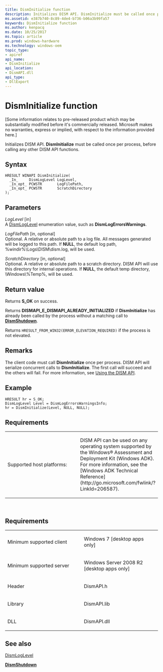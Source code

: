 ```yaml
---
title: DismInitialize function
description: Initializes DISM API. DismInitialize must be called once per process, before calling any other DISM API functions.
ms.assetid: e387b740-8c89-4de4-b736-b06a3b99fa57
keywords: DismInitialize function
ms.author: kenpacq
ms.date: 10/25/2017
ms.topic: article
ms.prod: windows-hardware
ms.technology: windows-oem
topic_type: 
- apiref
api_name: 
- DismInitialize
api_location: 
- DismAPI.dll
api_type: 
- DllExport
---
```


# DismInitialize function


\[Some information relates to pre-released product which may be substantially modified before it's commercially released. Microsoft makes no warranties, express or implied, with respect to the information provided here.\]

Initializes DISM API. **DismInitialize** must be called once per process, before calling any other DISM API functions.

Syntax
---

```
HRESULT WINAPI DismInitialize(
  _In_     DismLogLevel LogLevel,
  _In_opt_ PCWSTR       LogFilePath,
  _In_opt_ PCWSTR       ScratchDirectory
);
```

Parameters
-------

*LogLevel* \[in\]  
A [DismLogLevel](dismloglevel-enumeration.md) enumeration value, such as **DismLogErrorsWarnings**.

*LogFilePath* \[in, optional\]  
Optional. A relative or absolute path to a log file. All messages generated will be logged to this path. If **NULL**, the default log path, %windir%\\Logs\\DISM\\dism.log, will be used.

*ScratchDirectory* \[in, optional\]  
Optional. A relative or absolute path to a scratch directory. DISM API will use this directory for internal operations. If **NULL**, the default temp directory, \\Windows\\%Temp%, will be used.

Return value
---------

Returns **S\_OK** on success.

Returns **DISMAPI\_E\_DISMAPI\_ALREADY\_INITIALIZED** if **DismInitialize** has already been called by the process without a matching call to [**DismShutdown**](dismshutdown-function.md).

Returns `HRESULT_FROM_WIN32(ERROR_ELEVATION_REQUIRED)` if the process is not elevated.

## <span id="Remarks"></span><span id="remarks"></span><span id="REMARKS"></span>Remarks


The client code must call **DismInitialize** once per process. DISM API will serialize concurrent calls to **DismInitialize**. The first call will succeed and the others will fail. For more information, see [Using the DISM API](using-the-dism-api.md).

## <span id="Example"></span><span id="example"></span><span id="EXAMPLE"></span>Example


``` syntax
HRESULT hr = S_OK;
DismLogLevel Level = DismLogErrorsWarningsInfo;
hr = DismInitialize(Level, NULL, NULL);
```

## <span id="Requirements"></span><span id="requirements"></span><span id="REQUIREMENTS"></span>Requirements


<table>
<colgroup>
<col width="50%" />
<col width="50%" />
</colgroup>
<tbody>
<tr class="odd">
<td><p>Supported host platforms:</p></td>
<td><p>DISM API can be used on any operating system supported by the Windows® Assessment and Deployment Kit (Windows ADK). For more information, see the [Windows ADK Technical Reference](http://go.microsoft.com/fwlink/?LinkId=206587).</p></td>
</tr>
</tbody>
</table>

 

Requirements
---------

<table>
<colgroup>
<col width="50%" />
<col width="50%" />
</colgroup>
<tbody>
<tr class="odd">
<td><p>Minimum supported client</p></td>
<td><p>Windows 7 [desktop apps only]</p></td>
</tr>
<tr class="even">
<td><p>Minimum supported server</p></td>
<td><p>Windows Server 2008 R2 [desktop apps only]</p></td>
</tr>
<tr class="odd">
<td><p>Header</p></td>
<td>DismAPI.h</td>
</tr>
<tr class="even">
<td><p>Library</p></td>
<td>DismAPI.lib</td>
</tr>
<tr class="odd">
<td><p>DLL</p></td>
<td>DismAPI.dll</td>
</tr>
</tbody>
</table>

## <span id="see_also"></span>See also


[DismLogLevel](dismloglevel-enumeration.md)

[**DismShutdown**](dismshutdown-function.md)

 

 




